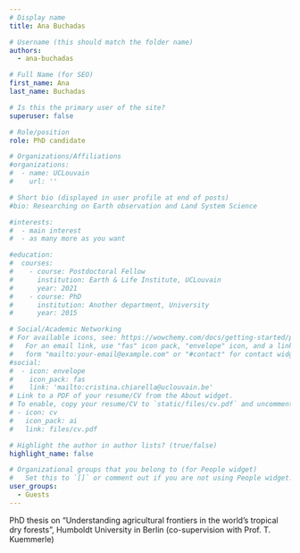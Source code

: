 ```yaml
---
# Display name
title: Ana Buchadas

# Username (this should match the folder name)
authors:
  - ana-buchadas

# Full Name (for SEO)
first_name: Ana  
last_name: Buchadas

# Is this the primary user of the site?
superuser: false

# Role/position
role: PhD candidate

# Organizations/Affiliations
#organizations:
#  - name: UCLouvain
#    url: ''

# Short bio (displayed in user profile at end of posts)
#bio: Researching on Earth observation and Land System Science

#interests:
#  - main interest
#  - as many more as you want

#education:
#  courses:
#    - course: Postdoctoral Fellow 
#      institution: Earth & Life Institute, UCLouvain
#      year: 2021
#    - course: PhD 
#      institution: Another department, University
#      year: 2015

# Social/Academic Networking
# For available icons, see: https://wowchemy.com/docs/getting-started/page-builder/#icons
#   For an email link, use "fas" icon pack, "envelope" icon, and a link in the
#   form "mailto:your-email@example.com" or "#contact" for contact widget.
#social:
#  - icon: envelope
#    icon_pack: fas
#    link: 'mailto:cristina.chiarella@uclouvain.be'
# Link to a PDF of your resume/CV from the About widget.
# To enable, copy your resume/CV to `static/files/cv.pdf` and uncomment the lines below.
# - icon: cv
#   icon_pack: ai
#   link: files/cv.pdf

# Highlight the author in author lists? (true/false)
highlight_name: false

# Organizational groups that you belong to (for People widget)
#   Set this to `[]` or comment out if you are not using People widget.
user_groups:
  - Guests
---
```

PhD thesis on “Understanding agricultural frontiers in the world’s tropical dry forests”, Humboldt University in Berlin (co-supervision with Prof. T. Kuemmerle)